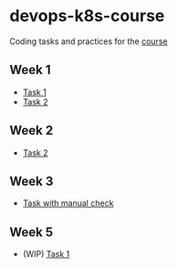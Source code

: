# devops-k8s-course

Coding tasks and practices for the [course](https://prometheus.org.ua/prometheus-plus/devops_and_kubernetes/)

## Week 1

- [Task 1](https://github.com/alinkedd/devops-k8s-course/tree/module1-task1-script)
- [Task 2](https://github.com/alinkedd/devops-k8s-course/tree/module1-task2-build-ship-run)

## Week 2

- [Task 2](https://github.com/alinkedd/devops-k8s-course/tree/module2-task2-challenge)

## Week 3

- [Task with manual check](https://github.com/alinkedd/devops-k8s-course/tree/module3-task-manual-runc-network)

## Week 5

- (WIP) [Task 1](https://github.com/alinkedd/devops-k8s-course/tree/module5-task1-kubeplugin)
